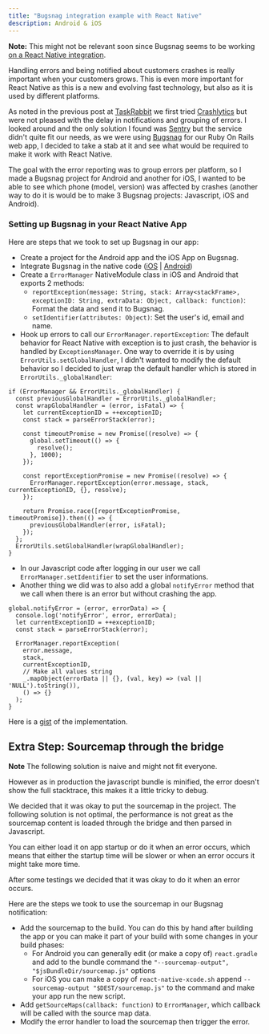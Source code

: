 ```yaml
---
title: "Bugsnag integration example with React Native"
description: Android & iOS
---
```


**Note:** This might not be relevant soon since Bugsnag seems to be working [on a React Native integration](https://twitter.com/bugsnag/status/732343569042677760?ref_src=twsrc%5Etfw).

Handling errors and being notified about customers crashes is really important when your customers grows. This is even more important for React Native as this is a new and evolving fast technology, but also as it is used by different platforms.

As noted in the previous post at [TaskRabbit](https://www.taskrabbit.com) we first tried [Crashlytics](http://try.crashlytics.com/) but were not pleased with the delay in notifications and grouping of errors. I looked around and the only solution I found was [Sentry](https://docs.getsentry.com/hosted/clients/javascript/integrations/react-native/) but the service didn't quite fit our needs, as we were using [Bugsnag](https://bugsnag.com/) for our Ruby On Rails web app, I decided to take a stab at it and see what would be required to make it work with React Native.

The goal with the error reporting was to group errors per platform, so I made a Bugsnag project for Android and another for iOS, I wanted to be able to see which phone (model, version) was affected by crashes (another way to do it is would be to make 3 Bugsnag projects: Javascript, iOS and Android).

### Setting up Bugsnag in your React Native App

Here are steps that we took to set up Bugsnag in our app:

- Create a project for the Android app and the iOS App on Bugsnag.
- Integrate Bugsnag in the native code ([iOS](http://docs.bugsnag.com/platforms/ios/) \|  [Android](http://docs.bugsnag.com/platforms/android/))
- Create a `ErrorManager` NativeModule class in iOS and Android that exports 2 methods:
  - `reportException(message: String, stack: Array<stackFrame>, exceptionID: String, extraData: Object, callback: function)`: Format the data and send it to Bugsnag.
  - `setIdentifier(attributes: Object)`: Set the user's id, email and name.
- Hook up errors to call our `ErrorManager.reportException`: The default behavior for React Native with exception is to just crash, the behavior is handled by `ExceptionsManager`. One way to override it is by using `ErrorUtils.setGlobalHandler`, I didn't wanted to modify the default behavior so I decided to just wrap the default handler which is stored in `ErrorUtils._globalHandler`:

```
if (ErrorManager && ErrorUtils._globalHandler) {
  const previousGlobalHandler = ErrorUtils._globalHandler;
  const wrapGlobalHandler = (error, isFatal) => {
    let currentExceptionID = ++exceptionID;
    const stack = parseErrorStack(error);

    const timeoutPromise = new Promise((resolve) => {
      global.setTimeout(() => {
        resolve();
      }, 1000);
    });

    const reportExceptionPromise = new Promise((resolve) => {
      ErrorManager.reportException(error.message, stack, currentExceptionID, {}, resolve);
    });

    return Promise.race([reportExceptionPromise, timeoutPromise]).then(() => {
      previousGlobalHandler(error, isFatal);
    });
  };
  ErrorUtils.setGlobalHandler(wrapGlobalHandler);
}
```

- In our Javascript code after logging in our user we call `ErrorManager.setIdentifier` to set the user informations.
- Another thing we did was to also add a global `notifyError` method that we call when there is an error but without crashing the app.

```
global.notifyError = (error, errorData) => {
  console.log('notifyError', error, errorData);
  let currentExceptionID = ++exceptionID;
  const stack = parseErrorStack(error);

  ErrorManager.reportException(
    error.message,
    stack,
    currentExceptionID,
    // Make all values string
    _.mapObject(errorData || {}, (val, key) => (val || 'NULL').toString()),
    () => {}
  );
}
```

Here is a [gist](https://gist.github.com/jrichardlai/072d2f13098f38df504a7fe031a803bb) of the implementation.

## Extra Step: Sourcemap through the bridge

**Note** The following solution is naive and might not fit everyone.

However as in production the javascript bundle is minified, the error doesn't show the full stacktrace, this makes it a little tricky to debug.

We decided that it was okay to put the sourcemap in the project. The following solution is not optimal, the performance is not great as the sourcemap content is loaded through the bridge and then parsed in Javascript.

You can either load it on app startup or do it when an error occurs, which means that either the startup time will be slower or when an error occurs it might take more time.

After some testings we decided that it was okay to do it when an error occurs.

Here are the steps we took to use the sourcemap in our Bugsnag notification:

- Add the sourcemap to the build. You can do this by hand after building the app or you can make it part of your build with some changes in your build phases:
  - For Android you can generally edit (or make a copy of) `react.gradle` and add to the bundle command the `"--sourcemap-output", "$jsBundleDir/sourcemap.js"` options
  - For iOS you can make a copy of `react-native-xcode.sh` append `--sourcemap-output "$DEST/sourcemap.js"` to the command and make your app run the new script.
- Add `getSourceMaps(callback: function)` to `ErrorManager`, which callback will be called with the source map data.
- Modify the error handler to load the sourcemap then trigger the error.
